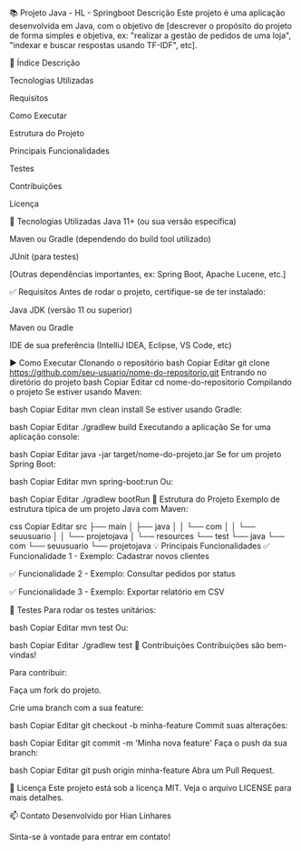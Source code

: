📚 Projeto Java - HL - Springboot
Descrição
Este projeto é uma aplicação desenvolvida em Java, com o objetivo de [descrever o propósito do projeto de forma simples e objetiva, ex: "realizar a gestão de pedidos de uma loja", "indexar e buscar respostas usando TF-IDF", etc].

📌 Índice
Descrição

Tecnologias Utilizadas

Requisitos

Como Executar

Estrutura do Projeto

Principais Funcionalidades

Testes

Contribuições

Licença

🚀 Tecnologias Utilizadas
Java 11+ (ou sua versão específica)

Maven ou Gradle (dependendo do build tool utilizado)

JUnit (para testes)

[Outras dependências importantes, ex: Spring Boot, Apache Lucene, etc.]

✅ Requisitos
Antes de rodar o projeto, certifique-se de ter instalado:

Java JDK (versão 11 ou superior)

Maven ou Gradle

IDE de sua preferência (IntelliJ IDEA, Eclipse, VS Code, etc)

▶️ Como Executar
Clonando o repositório
bash
Copiar
Editar
git clone https://github.com/seu-usuario/nome-do-repositorio.git
Entrando no diretório do projeto
bash
Copiar
Editar
cd nome-do-repositorio
Compilando o projeto
Se estiver usando Maven:

bash
Copiar
Editar
mvn clean install
Se estiver usando Gradle:

bash
Copiar
Editar
./gradlew build
Executando a aplicação
Se for uma aplicação console:

bash
Copiar
Editar
java -jar target/nome-do-projeto.jar
Se for um projeto Spring Boot:

bash
Copiar
Editar
mvn spring-boot:run
Ou:

bash
Copiar
Editar
./gradlew bootRun
📁 Estrutura do Projeto
Exemplo de estrutura típica de um projeto Java com Maven:

css
Copiar
Editar
src
├── main
│   ├── java
│   │   └── com
│   │       └── seuusuario
│   │           └── projetojava
│   └── resources
└── test
    └── java
        └── com
            └── seuusuario
                └── projetojava
💡 Principais Funcionalidades
✅ Funcionalidade 1 - Exemplo: Cadastrar novos clientes

✅ Funcionalidade 2 - Exemplo: Consultar pedidos por status

✅ Funcionalidade 3 - Exemplo: Exportar relatório em CSV

🧪 Testes
Para rodar os testes unitários:

bash
Copiar
Editar
mvn test
Ou:

bash
Copiar
Editar
./gradlew test
🤝 Contribuições
Contribuições são bem-vindas!

Para contribuir:

Faça um fork do projeto.

Crie uma branch com a sua feature:

bash
Copiar
Editar
git checkout -b minha-feature
Commit suas alterações:

bash
Copiar
Editar
git commit -m 'Minha nova feature'
Faça o push da sua branch:

bash
Copiar
Editar
git push origin minha-feature
Abra um Pull Request.

📄 Licença
Este projeto está sob a licença MIT. Veja o arquivo LICENSE para mais detalhes.

📫 Contato
Desenvolvido por Hian Linhares

Sinta-se à vontade para entrar em contato!
